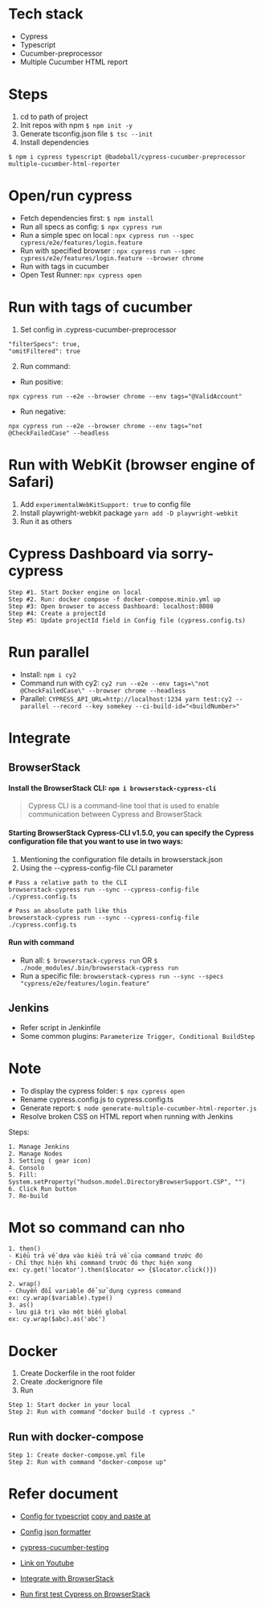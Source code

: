 # Tech stack
* Cypress
* Typescript
* Cucumber-preprocessor
* Multiple Cucumber HTML report

# Steps
1. cd to path of project
2. Init repos with npm
```$ npm init -y```
3. Generate tsconfig.json file
```$ tsc --init```
4. Install dependencies
```
$ npm i cypress typescript @badeball/cypress-cucumber-preprocessor multiple-cucumber-html-reporter
```
# Open/run cypress
* Fetch dependencies first: ```$ npm install```
* Run all specs as config: `$ npx cypress run`
* Run a simple spec on local : `npx cypress run --spec cypress/e2e/features/login.feature`
* Run with specified browser : `npx cypress run --spec cypress/e2e/features/login.feature --browser chrome`
* Run with tags in cucumber
* Open Test Runner: `npx cypress open`

# Run with tags of cucumber
1. Set config in .cypress-cucumber-preprocessor

```
"filterSpecs": true,
"omitFiltered": true
```
2. Run command: 

* Run positive:
```
npx cypress run --e2e --browser chrome --env tags="@ValidAccount"
```
* Run negative:
```
npx cypress run --e2e --browser chrome --env tags="not @CheckFailedCase" --headless
```

# Run with WebKit (browser engine of Safari)

1. Add ```experimentalWebKitSupport: true``` to config file
2. Install playwright-webkit package ```yarn add -D playwright-webkit```
3. Run it as others

# Cypress Dashboard via sorry-cypress

```
Step #1. Start Docker engine on local
Step #2. Run: docker compose -f docker-compose.minio.yml up
Step #3: Open browser to access Dashboard: localhost:8080
Step #4: Create a projectId
Step #5: Update projectId field in Config file (cypress.config.ts)
```

# Run parallel
* Install: ```npm i cy2```
* Command run with cy2: ```cy2 run --e2e --env tags=\"not @CheckFailedCase\" --browser chrome --headless```
* Parallel: ```CYPRESS_API_URL=http://localhost:1234 yarn test:cy2 --parallel --record --key somekey --ci-build-id="<buildNumber>"```

# Integrate
## BrowserStack
#### Install the BrowserStack CLI: ```npm i browserstack-cypress-cli```
> Cypress CLI is a command-line tool that is used to enable communication between Cypress and BrowserStack

#### Starting BrowserStack Cypress-CLI v1.5.0, you can specify the Cypress configuration file that you want to use in two ways:
1. Mentioning the configuration file details in browserstack.json
2. Using the --cypress-config-file CLI parameter
```
# Pass a relative path to the CLI
browserstack-cypress run --sync --cypress-config-file ./cypress.config.ts

# Pass an absolute path like this
browserstack-cypress run --sync --cypress-config-file ./cypress.config.ts
```
#### Run with command
* Run all: ```$ browserstack-cypress run```
OR ```$ ./node_modules/.bin/browserstack-cypress run```
* Run a specific file: 
```browserstack-cypress run --sync --specs "cypress/e2e/features/login.feature"```

## Jenkins
* Refer script in Jenkinfile
* Some common plugins: ```Parameterize Trigger, Conditional BuildStep```

# Note
* To display the cypress folder: ```$ npx cypress open```
* Rename cypress.config.js to cypress.config.ts
* Generate report: ```$ node generate-multiple-cucumber-html-reporter.js```
* Resolve broken CSS on HTML report when running with Jenkins

Steps:
```
1. Manage Jenkins
2. Manage Nodes
3. Setting ( gear icon)
4. Consolo
5. Fill: System.setProperty("hudson.model.DirectoryBrowserSupport.CSP", "")
6. Click Run button
7. Re-build
```

# Mot so command can nho
```
1. then()
- Kiểu trả về dựa vào kiểu trả về của command trước đó
- Chỉ thực hiện khi command trước đó thực hiện xong
ex: cy.get('locator').then($locator => {$locator.click()})

2. wrap()
- Chuyển đổi variable để sử dụng cypress command
ex: cy.wrap($variable).type()
3. as()
- lưu giá trị vào một biến global
ex: cy.wrap($abc).as('abc')
```

# Docker

1. Create Dockerfile in the root folder
2. Create .dockerignore file
3. Run

```
Step 1: Start docker in your local
Step 2: Run with command "docker build -t cypress ."
```
## Run with docker-compose

```
Step 1: Create docker-compose.yml file
Step 2: Run with command "docker-compose up"
```

# Refer document
* [Config for typescript](https://github.com/badeball/cypress-cucumber-preprocessor/blob/HEAD/docs/quick-start.md)
[copy and paste at](https://github.com/badeball/cypress-cucumber-preprocessor/blob/16e400c498ce8f6a13704c7b1513f26b48540428/examples/webpack-ts/cypress.config.ts)
* [Config json formatter](https://github.com/cucumber/json-formatter)

* [cypress-cucumber-testing](https://testingbot.com/resources/articles/cypress-cucumber-testing)
* [Link on Youtube](https://www.youtube.com/watch?v=3tkAoj1YNhI)
* [Integrate with BrowserStack](https://www.browserstack.com/docs/automate/cypress/configuration-file)
* [Run first test Cypress on BrowserStack](https://www.browserstack.com/docs/automate/cypress#Test_using_public_URL)

